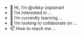 - 👋 Hi, I’m @vikky-zopsmart
- 👀 I’m interested in ...
- 🌱 I’m currently learning ...
- 💞️ I’m looking to collaborate on ...
- 📫 How to reach me ...

<!---
vikky-zopsmart/vikky-zopsmart is a ✨ special ✨ repository because its `README.md` (this file) appears on your GitHub profile.
You can click the Preview link to take a look at your changes.
--->

